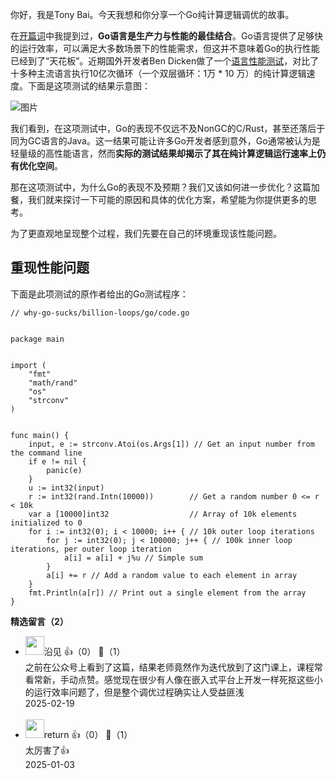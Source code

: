 你好，我是Tony Bai。今天我想和你分享一个Go纯计算逻辑调优的故事。

在[开篇词](https://time.geekbang.org/column/article/426265)中我提到过，**Go语言是生产力与性能的最佳结合**。Go语言提供了足够快的运行效率，可以满足大多数场景下的性能需求，但这并不意味着Go的执行性能已经到了“天花板”。近期国外开发者Ben Dicken做了一个[语言性能测试](https://benjdd.com/languages/)，对比了十多种主流语言执行10亿次循环（一个双层循环：1万 * 10 万）的纯计算逻辑速度。下面是这项测试的结果示意图：

![图片](https://static001.geekbang.org/resource/image/f0/d9/f094536718550301b0719c1faeb30dd9.png?wh=1500x1486%2210%E4%BA%BF%E5%BE%AA%E7%8E%AF%E6%B5%8B%E8%AF%95%E7%BB%93%E6%9E%9C%EF%BC%8C%E6%9D%A5%E6%BA%90%E4%BA%8E%E7%BD%91%E7%BB%9C%22)

我们看到，在这项测试中，Go的表现不仅远不及NonGC的C/Rust，甚至还落后于同为GC语言的Java。这一结果可能让许多Go开发者感到意外，Go通常被认为是轻量级的高性能语言，然而**实际的测试结果却揭示了其在纯计算逻辑运行速率上仍有优化空间**。

那在这项测试中，为什么Go的表现不及预期？我们又该如何进一步优化？这篇加餐，我们就来探讨一下可能的原因和具体的优化方案，希望能为你提供更多的思考。

为了更直观地呈现整个过程，我们先要在自己的环境重现该性能问题。

## 重现性能问题

下面是此项测试的原作者给出的Go测试程序：

```plain
// why-go-sucks/billion-loops/go/code.go 


package main


import (
    "fmt"
    "math/rand"
    "os"
    "strconv"
)


func main() {
    input, e := strconv.Atoi(os.Args[1]) // Get an input number from the command line
    if e != nil {
        panic(e)
    }
    u := int32(input)
    r := int32(rand.Intn(10000))        // Get a random number 0 <= r < 10k
    var a [10000]int32                  // Array of 10k elements initialized to 0
    for i := int32(0); i < 10000; i++ { // 10k outer loop iterations
        for j := int32(0); j < 100000; j++ { // 100k inner loop iterations, per outer loop iteration
            a[i] = a[i] + j%u // Simple sum
        }
        a[i] += r // Add a random value to each element in array
    }
    fmt.Println(a[r]) // Print out a single element from the array
}
```
<div><strong>精选留言（2）</strong></div><ul>
<li><img src="https://static001.geekbang.org/account/avatar/00/1a/06/84/3c66309c.jpg" width="30px"><span>沿见</span> 👍（0） 💬（1）<div>之前在公众号上看到了这篇，结果老师竟然作为迭代放到了这门课上，课程常看常新，手动点赞。感觉现在很少有人像在嵌入式平台上开发一样死抠这些小的运行效率问题了，但是整个调优过程确实让人受益匪浅</div>2025-02-19</li><br/><li><img src="https://static001.geekbang.org/account/avatar/00/11/53/a8/abc96f70.jpg" width="30px"><span>return</span> 👍（0） 💬（1）<div>太厉害了👍</div>2025-01-03</li><br/>
</ul>
